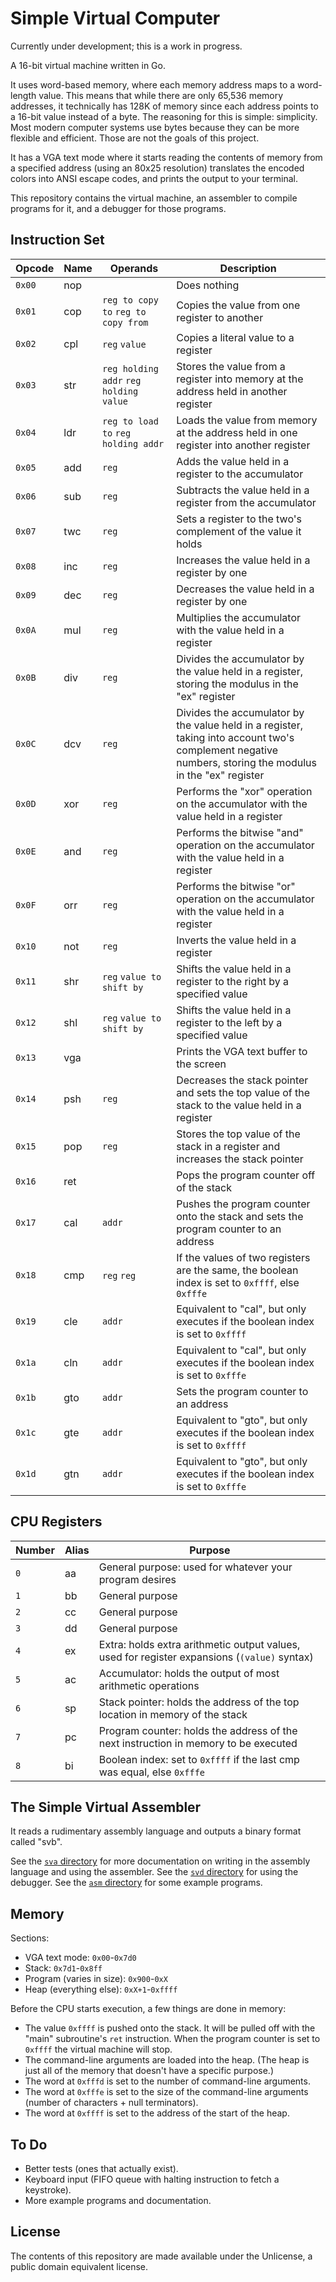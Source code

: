 # Simple Virtual Computer

Currently under development; this is a work in progress.

A 16-bit virtual machine written in Go.

It uses word-based memory, where each memory address maps to a word-length value.
This means that while there are only 65,536 memory addresses,
it technically has 128K of memory since each address points to a 16-bit value instead of a byte.
The reasoning for this is simple: simplicity. Most modern computer systems use bytes because they can be more flexible and efficient.
Those are not the goals of this project.

It has a VGA text mode where it starts reading the contents of memory from a specified address (using an 80x25 resolution)
translates the encoded colors into ANSI escape codes,
and prints the output to your terminal.

This repository contains the virtual machine, an assembler to compile programs for it, and a debugger for those programs.

## Instruction Set

| Opcode | Name | Operands                              | Description                                                                                                                                              |
| ------ | ---- | --------                              | -----------                                                                                                                                              |
| `0x00` | nop |                                        | Does nothing                                                                                                                                             |
| `0x01` | cop | `reg to copy to` `reg to copy from`    | Copies the value from one register to another                                                                                                            |
| `0x02` | cpl | `reg` `value`                          | Copies a literal value to a register                                                                                                                     |
| `0x03` | str | `reg holding addr` `reg holding value` | Stores the value from a register into memory at the address held in another register                                                                     |
| `0x04` | ldr | `reg to load to` `reg holding addr`    | Loads the value from memory at the address held in one register into another register                                                                    |
| `0x05` | add | `reg`                                  | Adds the value held in a register to the accumulator                                                                                                     |
| `0x06` | sub | `reg`                                  | Subtracts the value held in a register from the accumulator                                                                                              |
| `0x07` | twc | `reg`                                  | Sets a register to the two's complement of the value it holds                                                                                            |
| `0x08` | inc | `reg`                                  | Increases the value held in a register by one                                                                                                            |
| `0x09` | dec | `reg`                                  | Decreases the value held in a register by one                                                                                                            |
| `0x0A` | mul | `reg`                                  | Multiplies the accumulator with the value held in a register                                                                                             |
| `0x0B` | div | `reg`                                  | Divides the accumulator by the value held in a register, storing the modulus in the "ex" register                                                        |
| `0x0C` | dcv | `reg`                                  | Divides the accumulator by the value held in a register, taking into account two's complement negative numbers, storing the modulus in the "ex" register |
| `0x0D` | xor | `reg`                                  | Performs the "xor" operation on the accumulator with the value held in a register                                                                        |
| `0x0E` | and | `reg`                                  | Performs the bitwise "and" operation on the accumulator with the value held in a register                                                                |
| `0x0F` | orr | `reg`                                  | Performs the bitwise "or" operation on the accumulator with the value held in a register                                                                 |
| `0x10` | not | `reg`                                  | Inverts the value held in a register                                                                                                                     |
| `0x11` | shr | `reg` `value to shift by`              | Shifts the value held in a register to the right by a specified value                                                                                    |
| `0x12` | shl | `reg` `value to shift by`              | Shifts the value held in a register to the left by a specified value                                                                                     |
| `0x13` | vga |                                        | Prints the VGA text buffer to the screen                                                                                                                 |
| `0x14` | psh | `reg`                                  | Decreases the stack pointer and sets the top value of the stack to the value held in a register                                                          |
| `0x15` | pop | `reg`                                  | Stores the top value of the stack in a register and increases the stack pointer                                                                          |
| `0x16` | ret |                                        | Pops the program counter off of the stack                                                                                                                |
| `0x17` | cal | `addr`                                 | Pushes the program counter onto the stack and sets the program counter to an address                                                                     |
| `0x18` | cmp | `reg` `reg`                            | If the values of two registers are the same, the boolean index is set to `0xffff`, else `0xfffe`                                                         |
| `0x19` | cle | `addr`                                 | Equivalent to "cal", but only executes if the boolean index is set to `0xffff`                                                                           |
| `0x1a` | cln | `addr`                                 | Equivalent to "cal", but only executes if the boolean index is set to `0xfffe`                                                                           |
| `0x1b` | gto | `addr`                                 | Sets the program counter to an address                                                                                                                   |
| `0x1c` | gte | `addr`                                 | Equivalent to "gto", but only executes if the boolean index is set to `0xffff`                                                                           |
| `0x1d` | gtn | `addr`                                 | Equivalent to "gto", but only executes if the boolean index is set to `0xfffe`                                                                           |

## CPU Registers

| Number | Alias | Purpose                                                                                                     |
| ------ | ----- | -------                                                                                                     |
| `0`    | aa    | General purpose: used for whatever your program desires                                                     |
| `1`    | bb    | General purpose                                                                                             |
| `2`    | cc    | General purpose                                                                                             |
| `3`    | dd    | General purpose                                                                                             |
| `4`    | ex    | Extra: holds extra arithmetic output values, used for register expansions (`(value)` syntax)                |
| `5`    | ac    | Accumulator: holds the output of most arithmetic operations                                                 |
| `6`    | sp    | Stack pointer: holds the address of the top location in memory of the stack                                 |
| `7`    | pc    | Program counter: holds the address of the next instruction in memory to be executed                         |
| `8`    | bi    | Boolean index: set to `0xffff` if the last cmp was equal, else `0xfffe`                                     |

## The Simple Virtual Assembler

It reads a rudimentary assembly language and outputs a binary format called "svb".

See the [`sva` directory](https://github.com/tteeoo/svc/tree/main/sva) for more documentation on writing in the assembly language and using the assembler.
See the [`svd` directory](https://github.com/tteeoo/svc/tree/main/svd) for using the debugger.
See the [`asm` directory](https://github.com/tteeoo/svc/tree/main/asm) for some example programs.

## Memory

Sections:
* VGA text mode: `0x00`-`0x7d0`
* Stack: `0x7d1`-`0x8ff`
* Program (varies in size): `0x900`-`0xX`
* Heap (everything else): `0xX+1`-`0xffff`

Before the CPU starts execution, a few things are done in memory:
* The value `0xffff` is pushed onto the stack. It will be pulled off with the "main" subroutine's `ret` instruction. When the program counter is set to `0xffff` the virtual machine will stop.
* The command-line arguments are loaded into the heap. (The heap is just all of the memory that doesn't have a specific purpose.)
* The word at `0xfffd` is set to the number of command-line arguments.
* The word at `0xfffe` is set to the size of the command-line arguments (number of characters + null terminators).
* The word at `0xffff` is set to the address of the start of the heap.

## To Do

* Better tests (ones that actually exist).
* Keyboard input (FIFO queue with halting instruction to fetch a keystroke).
* More example programs and documentation.

## License

The contents of this repository are made available under the Unlicense, a public domain equivalent license.
